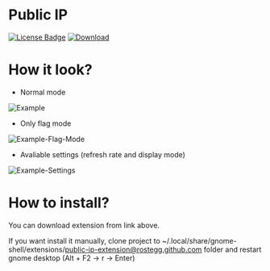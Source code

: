 # Public IP

[![License Badge](https://img.shields.io/badge/license-MIT-blue.svg)](https://github.com/rostegg/email-spoofing-server/blob/master/LICENSE)
[![Download](https://img.shields.io/static/v1.svg?label=shell-3.28&message=Download&color=orange)](https://extensions.gnome.org/extension/1677/public-ip/)

# How it look?

* Normal mode 

![Example](../assets/example.png)

* Only flag mode

![Example-Flag-Mode](../assets/example-only-flag.png)

* Avaliable settings (refresh rate and display mode)

![Example-Settings](../assets/settings.png)

# How to install?

You can download extension from link above.

If you want install it manually, clone project to ~/.local/share/gnome-shell/extensions/public-ip-extension@rostegg.github.com folder and restart gnome desktop (Alt + F2 -> r -> Enter)
